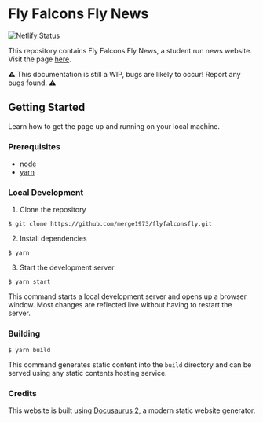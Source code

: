 # Fly Falcons Fly News
[![Netlify Status](https://api.netlify.com/api/v1/badges/ec61145e-3035-4d72-9c9f-229c31442e1b/deploy-status)](https://app.netlify.com/sites/starlit-pixie-f4783b/deploys)

This repository contains Fly Falcons Fly News, a student run news website. Visit the page [here](https://flyfalconsfly.netlify.app/).

⚠️ This documentation is still a WIP, bugs are likely to occur! Report any bugs found. ⚠️

## Getting Started
Learn how to get the page up and running on your local machine.

### Prerequisites
* [node](https://nodejs.org/en/)
* [yarn](https://yarnpkg.com/getting-started/install)

### Local Development
1. Clone the repository
```
$ git clone https://github.com/merge1973/flyfalconsfly.git
```

2. Install dependencies
```
$ yarn
```

3. Start the development server
```
$ yarn start
```
This command starts a local development server and opens up a browser window. Most changes are reflected live without having to restart the server.

### Building

```
$ yarn build
```

This command generates static content into the `build` directory and can be served using any static contents hosting service.

### Credits
This website is built using [Docusaurus 2](https://docusaurus.io/), a modern static website generator.